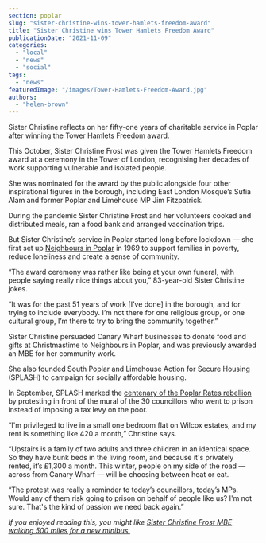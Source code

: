 ```yaml
---
section: poplar
slug: "sister-christine-wins-tower-hamlets-freedom-award"
title: "Sister Christine wins Tower Hamlets Freedom Award"
publicationDate: "2021-11-09"
categories: 
  - "local"
  - "news"
  - "social"
tags: 
  - "news"
featuredImage: "/images/Tower-Hamlets-Freedom-Award.jpg"
authors: 
  - "helen-brown"
---
```


Sister Christine reflects on her fifty-one years of charitable service in Poplar after winning the Tower Hamlets Freedom award.  

This October, Sister Christine Frost was given the Tower Hamlets Freedom award at a ceremony in the Tower of London, recognising her decades of work supporting vulnerable and isolated people.  

She was nominated for the award by the public alongside four other inspirational figures in the borough, including East London Mosque’s Sufia Alam and former Poplar and Limehouse MP Jim Fitzpatrick. 

During the pandemic Sister Christine Frost and her volunteers cooked and distributed meals, ran a food bank and arranged vaccination trips.

But Sister Christine’s service in Poplar started long before lockdown — she first set up [Neighbours in Poplar](https://www.neighboursinpoplar.com) in 1969 to support families in poverty, reduce loneliness and create a sense of community. 

“The award ceremony was rather like being at your own funeral, with people saying really nice things about you,” 83-year-old Sister Christine jokes. 

“It was for the past 51 years of work \[I’ve done\] in the borough, and for trying to include everybody. I’m not there for one religious group, or one cultural group, I’m there to try to bring the community together.”

Sister Christine persuaded Canary Wharf businesses to donate food and gifts at Christmastime to Neighbours in Poplar, and was previously awarded an MBE for her community work. 

She also founded South Poplar and Limehouse Action for Secure Housing (SPLASH) to campaign for socially affordable housing. 

In September, SPLASH marked the [centenary of the Poplar Rates rebellion](https://poplarlondon.co.uk/poplar-rates-rebellion-mural-restored-for-centenary/) by protesting in front of the mural of the 30 councillors who went to prison instead of imposing a tax levy on the poor. 

“I'm privileged to live in a small one bedroom flat on Wilcox estates, and my rent is something like 420 a month,” Christine says. 

“Upstairs is a family of two adults and three children in an identical space. So they have bunk beds in the living room, and because it's privately rented, it’s £1,300 a month. This winter, people on my side of the road — across from Canary Wharf — will be choosing between heat or eat. 

“The protest was really a reminder to today’s councillors, today’s MPs. Would any of them risk going to prison on behalf of people like us? I'm not sure. That's the kind of passion we need back again.”

_If you enjoyed reading this, you might like [Sister Christine Frost MBE walking 500 miles for a new minibus.](https://poplarlondon.co.uk/sister-christine-frost-walking-500-miles-for-new-minibus/)_

